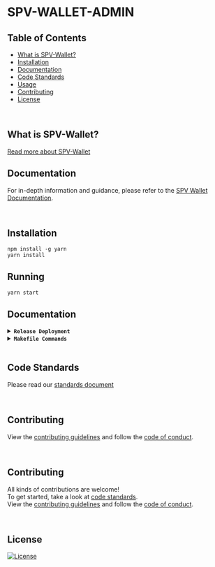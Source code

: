 # SPV-WALLET-ADMIN

## Table of Contents
- [What is SPV-Wallet?](#what-is-spv-wallet)
- [Installation](#installation)
- [Documentation](#documentation)
- [Code Standards](#code-standards)
- [Usage](#usage)
- [Contributing](#contributing)
- [License](#license)

<br />

## What is SPV-Wallet?
[Read more about SPV-Wallet](https://replace-after-moving-spv-wallet)
## Documentation

For in-depth information and guidance, please refer to the [SPV Wallet Documentation](https://bsvblockchain.gitbook.io/docs).

<br />

## Installation
```shell
npm install -g yarn
yarn install
```

## Running
```shell
yarn start
```

## Documentation
<details>
<summary><strong><code>Release Deployment</code></strong></summary>
<br/>

[goreleaser](https://github.com/goreleaser/goreleaser) for easy binary or library deployment to GitHub and can be installed via: `brew install goreleaser`.

The [.goreleaser.yml](.goreleaser.yml) file is used to configure [goreleaser](https://github.com/goreleaser/goreleaser).

Use `make release-snap` to create a snapshot version of the release, and finally `make release` to ship to production.
</details>

<details>
<summary><strong><code>Makefile Commands</code></strong></summary>
<br/>

View all `makefile` commands
```shell script
make help
```

List of all current commands:
```text
audit                         Checks for any packages that are vulnerable
clean                         Remove previous builds and any test cache data
help                          Show this help message
install                       Install the application
install-all-contributors      Installs all contributors locally
outdated                      Checks for any outdated packages
release                       Full production release (creates release in GitHub)
release-snap                  Test the full release (build binaries)
release-test                  Full production test release (everything except deploy)
replace-version               Replaces the version in HTML/JS (pre-deploy)
start                         Starts the console
tag                           Generate a new tag and push (tag version=0.0.0)
tag-remove                    Remove a tag if found (tag-remove version=0.0.0)
tag-update                    Update an existing tag to current commit (tag-update version=0.0.0)
update-contributors           Regenerates the contributors html/list
```
</details>

<br />

## Code Standards
Please read our [standards document](.github/CODE_STANDARDS.md)

<br />

## Contributing
View the [contributing guidelines](.github/CONTRIBUTING.md) and follow the [code of conduct](.github/CODE_OF_CONDUCT.md).

<br/>

## Contributing
All kinds of contributions are welcome!
<br/>
To get started, take a look at [code standards](.github/CODE_STANDARDS.md).
<br/>
View the [contributing guidelines](.github/CODE_STANDARDS.md#3-contributing) and follow the [code of conduct](.github/CODE_OF_CONDUCT.md).

<br/>

## License
[![License](https://img.shields.io/github/license/bitcoin-sv/spv-wallet-admin.svg?style=flat&v=1)](LICENSE)
